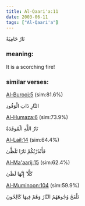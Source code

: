 ```yaml
---
title: Al-Qaari'a:11
date: 2003-06-11
tags: ["Al-Qaari'a"]
---
```

نَارٌ حَامِيَةٌ
### meaning: 
It is a scorching fire!
### similar verses: 

[Al-Burooj:5](/85/5) (sim:81.6%)

النَّارِ ذَاتِ الْوَقُودِ

[Al-Humaza:6](/104/6) (sim:73.9%)

نَارُ اللَّهِ الْمُوقَدَةُ

[Al-Lail:14](/92/14) (sim:64.4%)

فَأَنْذَرْتُكُمْ نَارًا تَلَظَّىٰ

[Al-Ma'aarij:15](/70/15) (sim:62.4%)

كَلَّا ۖ إِنَّهَا لَظَىٰ

[Al-Muminoon:104](/23/104) (sim:59.9%)

تَلْفَحُ وُجُوهَهُمُ النَّارُ وَهُمْ فِيهَا كَالِحُونَ
